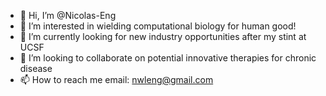 - 👋 Hi, I’m @Nicolas-Eng
- 👀 I’m interested in wielding computational biology for human good!
- 🌱 I’m currently looking for new industry opportunities after my stint at UCSF
- 💞️ I’m looking to collaborate on potential innovative therapies for chronic disease
- 📫 How to reach me email: nwleng@gmail.com

<!---
Nicolas-Eng/Nicolas-Eng is a ✨ special ✨ repository because its `README.md` (this file) appears on your GitHub profile.
You can click the Preview link to take a look at your changes.
--->

